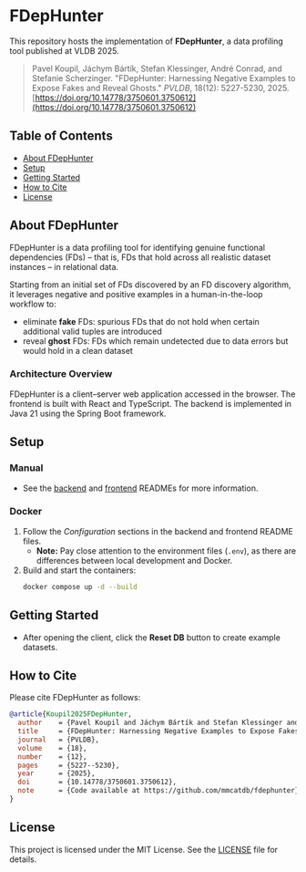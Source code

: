 # FDepHunter

This repository hosts the implementation of **FDepHunter**, a data profiling tool published at VLDB 2025.

> Pavel Koupil, Jáchym Bártík, Stefan Klessinger, André Conrad, and Stefanie Scherzinger. "FDepHunter: Harnessing Negative Examples to Expose Fakes and Reveal Ghosts." *PVLDB*, 18(12): 5227-5230, 2025. [https://doi.org/10.14778/3750601.3750612](https://doi.org/10.14778/3750601.3750612)

## Table of Contents

- [About FDepHunter](#about-fdephunter)
- [Setup](#setup)
- [Getting Started](#getting-started)
- [How to Cite](#how-to-cite)
- [License](#license)

## About FDepHunter

FDepHunter is a data profiling tool for identifying genuine functional dependencies (FDs) – that is, FDs that hold across all realistic dataset instances – in relational data.

Starting from an initial set of FDs discovered by an FD discovery algorithm, it leverages negative and positive examples in a human-in-the-loop workflow to:

- eliminate **fake** FDs: spurious FDs that do not hold when certain additional valid tuples are introduced
- reveal **ghost** FDs: FDs which remain undetected due to data errors but would hold in a clean dataset

### Architecture Overview

FDepHunter is a client–server web application accessed in the browser. The frontend is built with React and TypeScript. The backend is implemented in Java 21 using the Spring Boot framework.

## Setup

### Manual

- See the [backend](./backend/README.md) and [frontend](./frontend/README.md) READMEs for more information.

### Docker

1. Follow the *Configuration* sections in the backend and frontend README files.
   - **Note:** Pay close attention to the environment files (`.env`), as there are differences between local development and Docker.
2. Build and start the containers:
   ```bash
   docker compose up -d --build
   ```

## Getting Started

- After opening the client, click the **Reset DB** button to create example datasets.

## How to Cite

Please cite FDepHunter as follows:

```bibtex
@article{Koupil2025FDepHunter,
  author    = {Pavel Koupil and Jáchym Bártík and Stefan Klessinger and André Conrad and Stefanie Scherzinger},
  title     = {FDepHunter: Harnessing Negative Examples to Expose Fakes and Reveal Ghosts},
  journal   = {PVLDB},
  volume    = {18},
  number    = {12},
  pages     = {5227--5230},
  year      = {2025},
  doi       = {10.14778/3750601.3750612},
  note      = {Code available at https://github.com/mmcatdb/fdephunter}
}
```

## License

This project is licensed under the MIT License. See the [LICENSE](./LICENSE) file for details.
